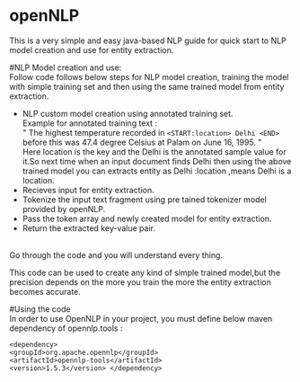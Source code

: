 # openNLP
This is a very simple and easy java-based NLP guide for quick start to NLP model creation and use for entity extraction.

#NLP Model creation and use:</br>
Follow code follows below steps for NLP model creation, training the model with simple training set and then using the same trained model from entity extraction.</br>
<ul><li>NLP custom model creation using annotated training set.</br>
 Example for annotated training text :</br> " The highest temperature recorded in <code>&lt;START:location&gt; Delhi &lt;END&gt;</code> before this was 47.4 degree Celsius at Palam on June 16, 1995. " </br>
      Here location is the key and the Delhi is the annotated sample value for it.So next time when an input document finds Delhi then using the above trained model you can extracts entity as Delhi :location ,means Delhi is a location.</li>
<li>Recieves input for entity extraction.
<li>Tokenize the input text fragment using pre tained tokenizer model provided by openNLP.</li>
<li>Pass the token array and newly created model for entity extraction.
<li>Return the extracted key-value pair.</li>
</ul></br>
Go through the code and you will understand every thing.


This code can be used to create any kind of simple trained model,but the precision depends on the more you train the more the entity extraction becomes accurate.

#Using the code </br>
In order to use OpenNLP in your project, you must define below maven dependency of opennlp.tools : 
	 <pre><code>&lt;dependency&gt;
    &lt;groupId&gt;org.apache.opennlp&lt;/groupId&gt;
    &lt;artifactId&gt;opennlp-tools&lt;/artifactId&gt;
    &lt;version&gt;1.5.3&lt;/version&gt;
&lt;/dependency&gt;
</code></pre>

	
	
